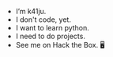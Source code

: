 - I’m k41ju.
- I don't code, yet.
- I want to learn python.
- I need to do projects.
- See me on Hack the Box. 🖥️

<!---
k41ju/k41ju is a ✨ special ✨ repository because its `README.md` (this file) appears on your GitHub profile.
You can click the Preview link to take a look at your changes.
--->
